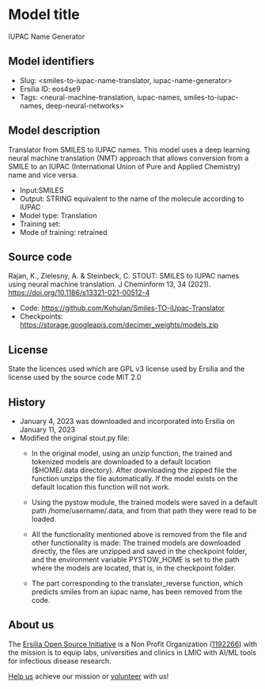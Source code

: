 # Model title
IUPAC Name Generator
## Model identifiers
- Slug: <smiles-to-iupac-name-translator, iupac-name-generator>
- Ersilia ID: eos4se9
- Tags: <neural-machine-translation, iupac-names, smiles-to-iupac-names, deep-neural-networks>

## Model description

Translator from SMILES to IUPAC names. This model uses a deep learning neural machine translation (NMT) approach that allows conversion from a SMILE to an IUPAC (International Union of Pure and Applied Chemistry) name and vice versa.

- Input:SMILES
- Output: STRING equivalent to the name of the molecule according to IUPAC
- Model type: Translation
- Training set: 
- Mode of training: retrained

## Source code

Rajan, K., Zielesny, A. & Steinbeck, C. STOUT: SMILES to IUPAC names using neural machine translation. J Cheminform 13, 34 (2021). https://doi.org/10.1186/s13321-021-00512-4

- Code: https://github.com/Kohulan/Smiles-TO-iUpac-Translator
- Checkpoints: https://storage.googleapis.com/decimer_weights/models.zip

## License

State the licences used which are GPL v3 license used by Ersilia and the license used by the source code MIT 2.0

## History

- January 4, 2023 was downloaded and incorporated into Ersilia on January 11, 2023
- Modified the original stout.py file:
    - In the original model, using an unzip function, the trained and tokenized models are downloaded to a default location ($HOME/.data directory). After downloading the zipped file the function unzips the file automatically. If the model exists on the default location this function will not work.
    - Using the pystow module, the trained models were saved in a default path /home/username/.data, and from that path they were read to be loaded.
    - All the functionality mentioned above is removed from the file and other functionality is made:
    The trained models are downloaded directly, the files are unzipped and saved in the checkpoint folder, and the environment variable PYSTOW_HOME is set to the path where the models are located, that is, in the checkpoint folder.

    - The part corresponding to the translater_reverse function, which predicts smiles from an iupac name, has been removed from the code.

## About us

The [Ersilia Open Source Initiative](https://ersilia.io) is a Non Profit Organization ([1192266](https://register-of-charities.charitycommission.gov.uk/charity-search/-/charity-details/5170657/full-print)) with the mission is to equip labs, universities and clinics in LMIC with AI/ML tools for infectious disease research.

[Help us](https://www.ersilia.io/donate) achieve our mission or [volunteer](https://www.ersilia.io/volunteer) with us!
